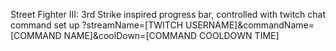 Street Fighter III: 3rd Strike inspired progress bar, controlled with twitch chat command 
 set up ?streamName=[TWITCH USERNAME]&commandName=[COMMAND NAME]&coolDown=[COMMAND COOLDOWN TIME]

